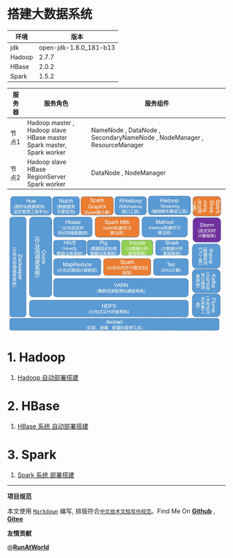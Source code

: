 # 搭建大数据系统

环境 | 版本 
----- | ----- 
jdk  | open-jdk-1.8.0_181-b13
Hadoop | 2.7.7
HBase | 2.0.2
Spark | 1.5.2

服务器 | 服务角色 | 服务组件
----- | ----- | ----- 
节点1  | Hadoop master , Hadoop slave <br>  HBase master <br>  Spark master, Spark worker| NameNode , DataNode , SecondaryNameNode , NodeManager , ResourceManager
节点2   | Hadoop slave <br> HBase RegionServer <br>  Spark worker | DataNode , NodeManager

![hadoop_arch.png](./pics/hadoop_arch.png)

# 1. Hadoop 
 1. [Hadoop 自动部署搭建](./hadoop_auto/)

# 2. HBase
 1. [HBase 系统 自动部署搭建](./hbase/)

# 3. Spark
 1. [Spark 系统 部署搭建](./spark/)



----------------------------------------

**项目规范**

本文使用 [`Markdown`](https://www.markdownguide.org/basic-syntax) 编写, 排版符合[`中文技术文档写作规范`](https://github.com/hbulpf/document-style-guide)。Find Me On [**Github**](https://github.com/hbulpf/HadoopLab) , [**Gitee**](https://gitee.com/sifangcloud/HadoopLab)

**友情贡献**

@[**RunAtWorld**](http://www.github.com/RunAtWorld)  &nbsp; 

